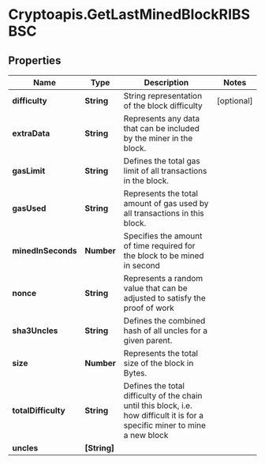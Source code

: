 # Cryptoapis.GetLastMinedBlockRIBSBSC

## Properties

Name | Type | Description | Notes
------------ | ------------- | ------------- | -------------
**difficulty** | **String** | String representation of the block difficulty | [optional] 
**extraData** | **String** | Represents any data that can be included by the miner in the block. | 
**gasLimit** | **String** | Defines the total gas limit of all transactions in the block. | 
**gasUsed** | **String** | Represents the total amount of gas used by all transactions in this block. | 
**minedInSeconds** | **Number** | Specifies the amount of time required for the block to be mined in second | 
**nonce** | **String** | Represents a random value that can be adjusted to satisfy the proof of work | 
**sha3Uncles** | **String** | Defines the combined hash of all uncles for a given parent. | 
**size** | **Number** | Represents the total size of the block in Bytes. | 
**totalDifficulty** | **String** | Defines the total difficulty of the chain until this block, i.e. how difficult it is for a specific miner to mine a new block | 
**uncles** | **[String]** |  | 


